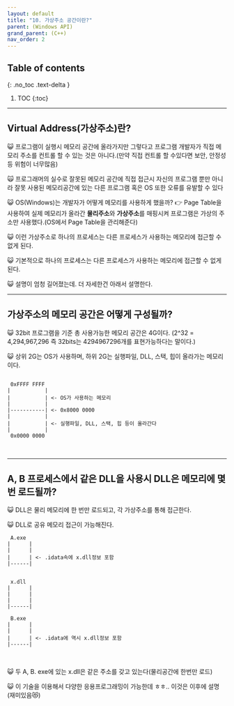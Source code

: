 ```yaml
---
layout: default
title: "10. 가상주소 공간이란?"
parent: (Windows API)
grand_parent: (C++)
nav_order: 2
---
```


## Table of contents
{: .no_toc .text-delta }

1. TOC
{:toc}

---

## Virtual Address(가상주소)란?

😺 프로그램이 실행시 메모리 공간에 올라가지만 그렇다고 프로그램 개발자가 직접 메모리 주소를 컨트롤 할 수 있는 것은 아니다.(만약 직접 컨트롤 할 수있다면 보안, 안정성 등 위험이 너무많음)

🙀 프로그래머의 실수로 잘못된 메모리 공간에 직접 접근시 자신의 프로그램 뿐만 아니라 잘못 사용된 메모리공간에 있는 다른 프로그램 혹은 OS 또한 오류를 유발할 수 있다

😺 OS(Windows)는 개발자가 어떻게 메모리를 사용하게 했을까? 👉 Page Table을 사용하여 실제 메모리가 올라간 **물리주소**와 **가상주소**를 매핑시켜 프로그램은 가상의 주소만 사용했다.(OS에서 Page Table을 관리해준다)

😺 이런 가상주소로 하나의 프로세스는 다른 프로세스가 사용하는 메모리에 접근할 수 없게 된다.

😺 기본적으로 하나의 프로세스는 다른 프로세스가 사용하는 메모리에 접근할 수 없게된다.

😺 설명이 엄청 길어졌는데. 더 자세한건 아래서 설명한다.

---

## 가상주소의 메모리 공간은 어떻게 구성될까?

😺 32bit 프로그램을 기준 총 사용가능한 메모리 공간은 4G이다. (2^32 = 4,294,967,296 즉 32bits는 4294967296개를 표현가능하다는 말이다.)

😺 상위 2G는 OS가 사용하며, 하위 2G는 실행파일, DLL, 스택, 힙이 올라가는 메모리이다.

```

 0xFFFF FFFF
|           |
|           | <- OS가 사용하는 메모리
|           |
|-----------| <- 0x8000 0000
|           |
|           | <- 실행파일, DLL, 스택, 힙 등이 올라간다
|           |
 0x0000 0000

```

<br>

---

## A, B 프로세스에서 같은 DLL을 사용시 DLL은 메모리에 몇번 로드될까?

😺 DLL은 물리 메모리에 한 번만 로드되고, 각 가상주소를 통해 접근한다.

😺 DLL로 공유 메모리 접근이 가능해진다.

```
 A.exe
|      |
|      |
|      | <- .idata속에 x.dll정보 포함
|------|


 x.dll
|      |
|      |
|      |
|------|

 B.exe
|      |
|      |
|      | <- .idata에 역시 x.dll정보 포함
|------|
```

<br>

😺 두 A, B. exe에 있는 x.dll은 같은 주소를 갖고 있는다(물리공간에 한번만 로드)

😺 이 기술을 이용해서 다양한 응용프로그래밍이 가능한데 ㅎㅎ.. 이것은 이후에 설명(재미있음😻)